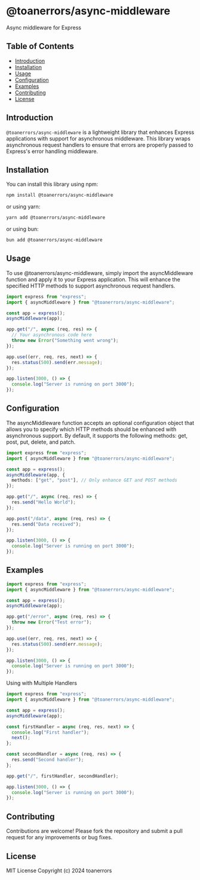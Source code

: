 # @toanerrors/async-middleware

Async middleware for Express

## Table of Contents

- [Introduction](#introduction)
- [Installation](#installation)
- [Usage](#usage)
- [Configuration](#configuration)
- [Examples](#examples)
- [Contributing](#contributing)
- [License](#license)

## Introduction

`@toanerrors/async-middleware` is a lightweight library that enhances Express applications with support for asynchronous middleware. This library wraps asynchronous request handlers to ensure that errors are properly passed to Express's error handling middleware.

## Installation

You can install this library using npm:

```bash
npm install @toanerrors/async-middleware
```

or using yarn:

```bash
yarn add @toanerrors/async-middleware
```

or using bun:

```bash
bun add @toanerrors/async-middleware
```

## Usage

To use @toanerrors/async-middleware, simply import the asyncMiddleware function and apply it to your Express application. This will enhance the specified HTTP methods to support asynchronous request handlers.

```ts
import express from "express";
import { asyncMiddleware } from "@toanerrors/async-middleware";

const app = express();
asyncMiddleware(app);

app.get("/", async (req, res) => {
  // Your asynchronous code here
  throw new Error("Something went wrong");
});

app.use((err, req, res, next) => {
  res.status(500).send(err.message);
});

app.listen(3000, () => {
  console.log("Server is running on port 3000");
});
```

## Configuration

The asyncMiddleware function accepts an optional configuration object that allows you to specify which HTTP methods should be enhanced with asynchronous support. By default, it supports the following methods: get, post, put, delete, and patch.

```ts
import express from "express";
import { asyncMiddleware } from "@toanerrors/async-middleware";

const app = express();
asyncMiddleware(app, {
  methods: ["get", "post"], // Only enhance GET and POST methods
});

app.get("/", async (req, res) => {
  res.send("Hello World");
});

app.post("/data", async (req, res) => {
  res.send("Data received");
});

app.listen(3000, () => {
  console.log("Server is running on port 3000");
});
```

## Examples

```ts
import express from "express";
import { asyncMiddleware } from "@toanerrors/async-middleware";

const app = express();
asyncMiddleware(app);

app.get("/error", async (req, res) => {
  throw new Error("Test error");
});

app.use((err, req, res, next) => {
  res.status(500).send(err.message);
});

app.listen(3000, () => {
  console.log("Server is running on port 3000");
});
```

Using with Multiple Handlers

```ts
import express from "express";
import { asyncMiddleware } from "@toanerrors/async-middleware";

const app = express();
asyncMiddleware(app);

const firstHandler = async (req, res, next) => {
  console.log("First handler");
  next();
};

const secondHandler = async (req, res) => {
  res.send("Second handler");
};

app.get("/", firstHandler, secondHandler);

app.listen(3000, () => {
  console.log("Server is running on port 3000");
});
```

## Contributing

Contributions are welcome! Please fork the repository and submit a pull request for any improvements or bug fixes.

## License

MIT License
Copyright (c) 2024 toanerrors
